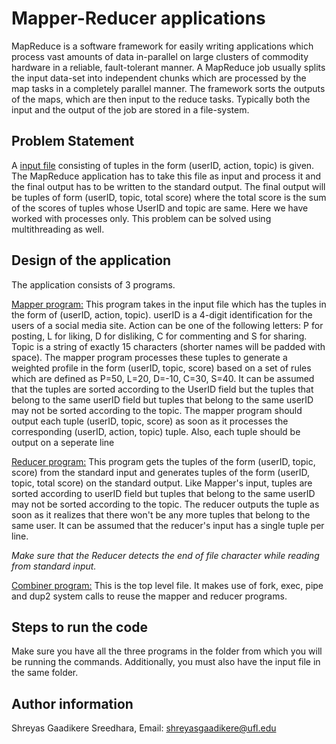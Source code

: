 # Mapper-Reducer applications

MapReduce is a software framework for easily writing applications which process vast amounts of data in-parallel on large clusters of commodity hardware in a reliable, fault-tolerant manner. A MapReduce job usually splits the input data-set into independent chunks which are processed by the map tasks in a completely parallel manner. The framework sorts the outputs of the maps, which are then input to the reduce tasks. Typically both the input and the output of the job are stored in a file-system.

## Problem Statement

A [input file](inputfile.txt) consisting of tuples in the form (userID, action, topic) is given. The MapReduce application has to take this file as input and process it and the final output has to be written to the standard output. The final output will be tuples of form (userID, topic, total score) where the total score is the sum of the scores of tuples whose UserID and topic are same. Here we have worked with processes only. This problem can be solved using multithreading as well. 

## Design of the application

The application consists of 3 programs.

[Mapper program:](mapper.c) This program takes in the input file which has the tuples in the form of (userID, action, topic). userID is a 4-digit identification for the users of a social media site. Action can be one of the following letters: P for posting, L for liking, D for disliking, C for commenting and S for sharing. Topic is a string of exactly 15 characters (shorter names will be padded with space). The mapper program processes these tuples to generate a weighted profile in the form (userID, topic, score) based on a set of rules which are defined as P=50, L=20, D=-10, C=30, S=40. It can be assumed that the tuples are sorted according to the UserID field but the tuples that belong to the same userID field but tuples that belong to the same userID may not be sorted according to the topic. The mapper program should output each tuple (userID, topic, score) as soon as it processes the corresponding (userID, action, topic) tuple. Also, each tuple should be output on a seperate line

[Reducer program:](reducer.c) This program gets the tuples of the form (userID, topic, score) from the standard input and generates tuples of the form (userID, topic, total score) on the standard output. Like Mapper's input, tuples are sorted according to userID field but tuples that belong to the same userID may not be sorted according to the topic. The reducer outputs the tuple as soon as it realizes that there won't be any more tuples that belong to the same user. It can be assumed that the reducer's input has a single tuple per line.

_Make sure that the Reducer detects the end of file character while reading from standard input._

[Combiner program:](combiner.c) This is the top level file. It makes use of fork, exec, pipe and dup2 system calls to reuse the mapper and reducer programs. 

## Steps to run the code

Make sure you have all the three programs in the folder from which you will be running the commands. Additionally, you must also have the input file in the same folder. 

## Author information

Shreyas Gaadikere Sreedhara, Email: shreyasgaadikere@ufl.edu


